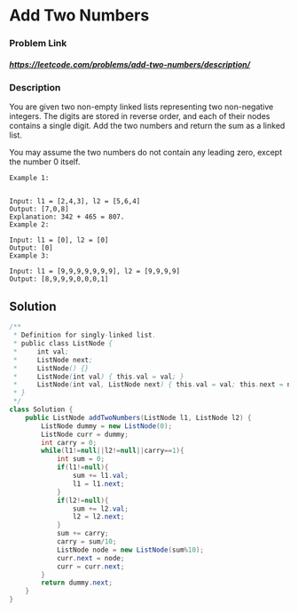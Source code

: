 
#   Add Two Numbers

### Problem Link 
##### https://leetcode.com/problems/add-two-numbers/description/
### Description
You are given two non-empty linked lists representing two non-negative integers. The digits are stored in reverse order, and each of their nodes contains a single digit. Add the two numbers and return the sum as a linked list.

You may assume the two numbers do not contain any leading zero, except the number 0 itself.
```
Example 1:


Input: l1 = [2,4,3], l2 = [5,6,4]
Output: [7,0,8]
Explanation: 342 + 465 = 807.
Example 2:

Input: l1 = [0], l2 = [0]
Output: [0]
Example 3:

Input: l1 = [9,9,9,9,9,9,9], l2 = [9,9,9,9]
Output: [8,9,9,9,0,0,0,1]
```

## Solution 

```java
/**
 * Definition for singly-linked list.
 * public class ListNode {
 *     int val;
 *     ListNode next;
 *     ListNode() {}
 *     ListNode(int val) { this.val = val; }
 *     ListNode(int val, ListNode next) { this.val = val; this.next = next; }
 * }
 */
class Solution {
    public ListNode addTwoNumbers(ListNode l1, ListNode l2) {
        ListNode dummy = new ListNode(0);
        ListNode curr = dummy;
        int carry = 0;
        while(l1!=null||l2!=null||carry==1){
            int sum = 0;
            if(l1!=null){
                sum += l1.val;
                l1 = l1.next;
            }
            if(l2!=null){
                sum += l2.val;
                l2 = l2.next;
            }
            sum += carry;
            carry = sum/10;
            ListNode node = new ListNode(sum%10);
            curr.next = node;
            curr = curr.next;
        }
        return dummy.next;
    }
}

```



